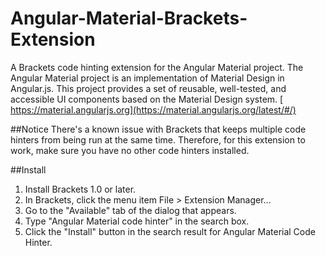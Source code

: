 # Angular-Material-Brackets-Extension
A Brackets code hinting extension for the Angular Material project. The Angular Material project is an implementation of Material Design in Angular.js. This project provides a set of reusable, well-tested, and accessible UI components based on the Material Design system. [ https://material.angularjs.org](https://material.angularjs.org/latest/#/)

##Notice
There's a known issue with Brackets that keeps multiple code hinters from being run at the same time. Therefore, for this extension to work, make sure you have no other code hinters installed. 

##Install

1. Install Brackets 1.0 or later.
2. In Brackets, click the menu item File > Extension Manager...
3. Go to the "Available" tab of the dialog that appears.
4. Type "Angular Material code hinter" in the search box.
5. Click the "Install" button in the search result for Angular Material Code Hinter.
